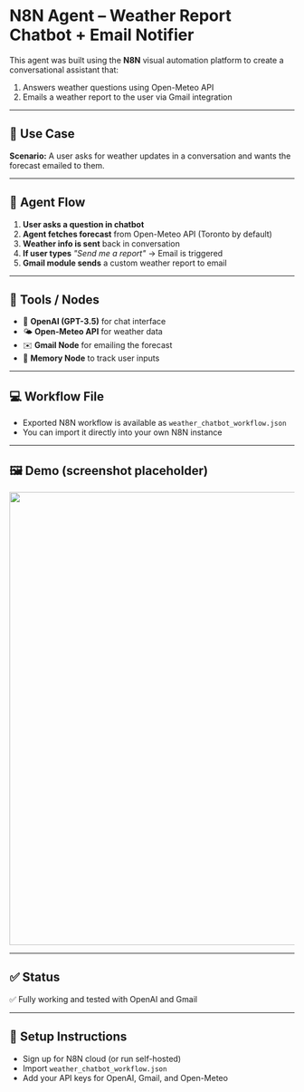 # N8N Agent – Weather Report Chatbot + Email Notifier

This agent was built using the **N8N** visual automation platform to create a conversational assistant that:
1. Answers weather questions using Open-Meteo API
2. Emails a weather report to the user via Gmail integration

---

## 📌 Use Case

**Scenario:** A user asks for weather updates in a conversation and wants the forecast emailed to them.

---

## 🧠 Agent Flow

1. **User asks a question in chatbot**
2. **Agent fetches forecast** from Open-Meteo API (Toronto by default)
3. **Weather info is sent** back in conversation
4. **If user types** _"Send me a report"_ → Email is triggered
5. **Gmail module sends** a custom weather report to email

---

## 🔧 Tools / Nodes

- 🔗 **OpenAI (GPT-3.5)** for chat interface
- 🌤️ **Open-Meteo API** for weather data
- ✉️ **Gmail Node** for emailing the forecast
- 🧠 **Memory Node** to track user inputs

---

## 💻 Workflow File

- Exported N8N workflow is available as `weather_chatbot_workflow.json`
- You can import it directly into your own N8N instance

---

## 🖼️ Demo (screenshot placeholder)

<p align="center"><img src="assets/Screenshot 2025-07-16 185827.png" width="800"/></p>

---

## ✅ Status

✅ Fully working and tested with OpenAI and Gmail

---

## 🔁 Setup Instructions

- Sign up for N8N cloud (or run self-hosted)
- Import `weather_chatbot_workflow.json`
- Add your API keys for OpenAI, Gmail, and Open-Meteo

